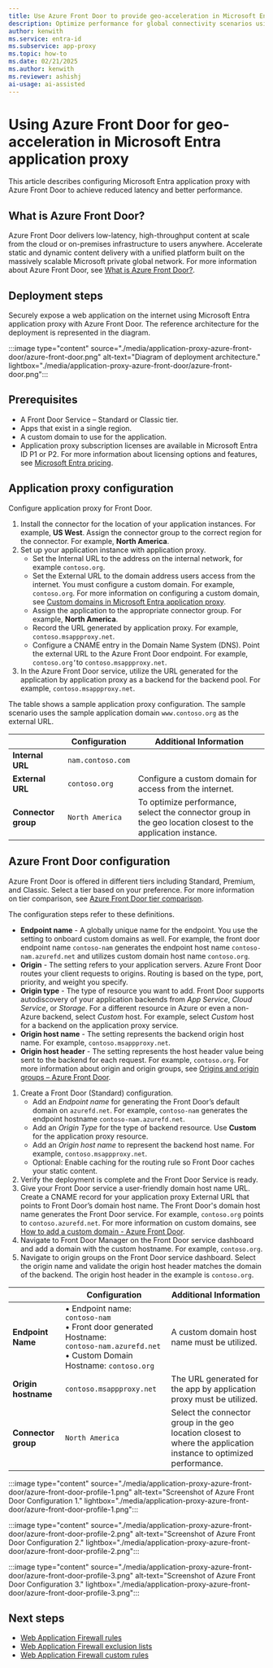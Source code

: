 ```yaml
---
title: Use Azure Front Door to provide geo-acceleration in Microsoft Entra application proxy.
description: Optimize performance for global connectivity scenarios using Azure Front Door for geo-acceleration with Microsoft Entra application proxy.
author: kenwith
ms.service: entra-id
ms.subservice: app-proxy
ms.topic: how-to
ms.date: 02/21/2025
ms.author: kenwith
ms.reviewer: ashishj
ai-usage: ai-assisted
---
```


# Using Azure Front Door for geo-acceleration in Microsoft Entra application proxy

This article describes configuring Microsoft Entra application proxy with Azure Front Door to achieve reduced latency and better performance.
 
## What is Azure Front Door?

Azure Front Door delivers low-latency, high-throughput content at scale from the cloud or on-premises infrastructure to users anywhere. Accelerate static and dynamic content delivery with a unified platform built on the massively scalable Microsoft private global network. For more information about Azure Front Door, see [What is Azure Front Door?][front-door-overview].

## Deployment steps

Securely expose a web application on the internet using Microsoft Entra application proxy with Azure Front Door. The reference architecture for the deployment is represented in the diagram.   
 
:::image type="content" source="./media/application-proxy-azure-front-door/azure-front-door.png" alt-text="Diagram of deployment architecture." lightbox="./media/application-proxy-azure-front-door/azure-front-door.png":::

## Prerequisites

- A Front Door Service – Standard or Classic tier.
- Apps that exist in a single region.
- A custom domain to use for the application.
- Application proxy subscription licenses are available in Microsoft Entra ID P1 or P2. For more information about licensing options and features, see [Microsoft Entra pricing](https://www.microsoft.com/security/business/identity-access-management/azure-ad-pricing).

## Application proxy configuration

Configure application proxy for Front Door.

1. Install the connector for the location of your application instances. For example, **US West**. Assign the connector group to the correct region for the connector. For example, **North America**.
2. Set up your application instance with application proxy.
    - Set the Internal URL to the address on the internal network, for example `contoso.org`.
    - Set the External URL to the domain address users access from the internet. You must configure a custom domain. For example, `contoso.org`. For more information on configuring a custom domain, see [Custom domains in Microsoft Entra application proxy][appproxy-custom-domain].
    - Assign the application to the appropriate connector group. For example, **North America**.
    - Record the URL generated by application proxy. For example, `contoso.msappproxy.net`. 
    - Configure a CNAME entry in the Domain Name System (DNS). Point the external URL to the Azure Front Door endpoint. For example, `contoso.org’`to `contoso.msappproxy.net`. 
3. In the Azure Front Door service, utilize the URL generated for the application by application proxy as a backend for the backend pool. For example, `contoso.msappproxy.net`.

The table shows a sample application proxy configuration. The sample scenario uses the sample application domain `www.contoso.org` as the external URL.

|     | Configuration | Additional Information |
|---- | ----------------------- | ---------------------- |
| **Internal URL** | `nam.contoso.com` |  |
| **External URL** | `contoso.org` | Configure a custom domain for access from the internet. |
| **Connector group** | `North America` | To optimize performance, select the connector group in the geo location closest to the application instance.|

## Azure Front Door configuration

Azure Front Door is offered in different tiers including Standard, Premium, and Classic. Select a tier based on your preference. For more information on tier comparison, see [Azure Front Door tier comparison][front-door-tier].

The configuration steps refer to these definitions.
- **Endpoint name** - A globally unique name for the endpoint. You use the setting to onboard custom domains as well. For example, the front door endpoint name `contoso-nam` generates the endpoint host name `contoso-nam.azurefd.net` and utilizes custom domain host name `contoso.org`. 
- **Origin** - The setting refers to your application servers. Azure Front Door routes your client requests to origins. Routing is based on the type, port, priority, and weight you specify.
- **Origin type** - The type of resource you want to add. Front Door supports autodiscovery of your application backends from *App Service*, *Cloud Service*, or *Storage*. For a different resource in Azure or even a non-Azure backend, select *Custom* host. For example, select *Custom* host for a backend on the application proxy service.
- **Origin host name** - The setting represents the backend origin host name. For example, `contoso.msappproxy.net`. 
- **Origin host header** - The setting represents the host header value being sent to the backend for each request. For example, `contoso.org`. For more information about origin and origin groups, see [Origins and origin groups – Azure Front Door][front-door-origin].

1. Create a Front Door (Standard) configuration. 
    - Add an *Endpoint name* for generating the Front Door’s default domain on `azurefd.net`. For example, `contoso-nam` generates the endpoint hostname `contoso-nam.azurefd.net`.
    - Add an *Origin Type* for the type of backend resource. Use **Custom** for the application proxy resource.
    - Add an *Origin host name* to represent the backend host name. For example, `contoso.msappproxy.net`.
    - Optional: Enable caching for the routing rule so Front Door caches your static content. 
2. Verify the deployment is complete and the Front Door Service is ready.
3. Give your Front Door service a user-friendly domain host name URL. Create a CNAME record for your application proxy External URL that points to Front Door’s domain host name. The Front Door's domain host name generates the Front Door service. For example, `contoso.org` points to `contoso.azurefd.net`. For more information on custom domains, see [How to add a custom domain - Azure Front Door][front-door-custom-domain].
4. Navigate to Front Door Manager on the Front Door service dashboard and add a domain with the custom hostname. For example, `contoso.org`.
5. Navigate to origin groups on the Front Door service dashboard. Select the origin name and validate the origin host header matches the domain of the backend. The origin host header in the example is `contoso.org`. 

|     | Configuration | Additional Information |
|---- | ----------------------- | ---------------------- |
| **Endpoint Name** | •	Endpoint name: `contoso-nam` <br /> •	Front door generated Hostname: <br /> `contoso-nam.azurefd.net` <br /> •	Custom Domain Hostname: `contoso.org`| A custom domain host name must be utilized.|
| **Origin hostname** | `contoso.msappproxy.net` | The URL generated for the app by application proxy must be utilized.|
| **Connector group** | `North America` | Select the connector group in the geo location closest to where the application instance to optimized performance.|

:::image type="content" source="./media/application-proxy-azure-front-door/azure-front-door-profile-1.png" alt-text="Screenshot of Azure Front Door Configuration 1." lightbox="./media/application-proxy-azure-front-door/azure-front-door-profile-1.png":::

:::image type="content" source="./media/application-proxy-azure-front-door/azure-front-door-profile-2.png" alt-text="Screenshot of Azure Front Door Configuration 2." lightbox="./media/application-proxy-azure-front-door/azure-front-door-profile-2.png":::

:::image type="content" source="./media/application-proxy-azure-front-door/azure-front-door-profile-3.png" alt-text="Screenshot of Azure Front Door Configuration 3." lightbox="./media/application-proxy-azure-front-door/azure-front-door-profile-3.png":::

## Next steps

- [Web Application Firewall rules](/azure/web-application-firewall/ag/application-gateway-customize-waf-rules-portal)
- [Web Application Firewall exclusion lists](/azure/web-application-firewall/ag/application-gateway-waf-configuration?tabs=portal)
- [Web Application Firewall custom rules](/azure/web-application-firewall/ag/create-custom-waf-rules)

[front-door-overview]: /azure/frontdoor/front-door-overview
[front-door-origin]: /azure/frontdoor/origin?pivots=front-door-standard-premium#origin-host-header
[front-door-tier]: /azure/frontdoor/standard-premium/tier-comparison
[front-door-custom-domain]: /azure/frontdoor/standard-premium/how-to-add-custom-domain
[appproxy-custom-domain]: ./how-to-configure-custom-domain.md
[private-dns]: /azure/dns/private-dns-getstarted-portal
[waf-logs]: /azure/application-gateway/application-gateway-diagnostics#firewall-log
